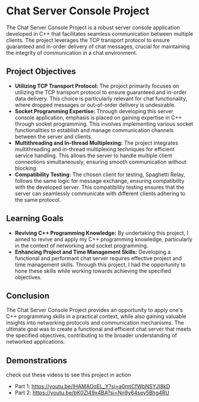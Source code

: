 # Chat Server Console Project

The Chat Server Console Project is a robust server console application developed in C++ that facilitates seamless communication between multiple clients. The project leverages the TCP transport protocol to ensure guaranteed and in-order delivery of chat messages, crucial for maintaining the integrity of communication in a chat environment.

## Project Objectives
- **Utilizing TCP Transport Protocol:** The project primarily focuses on utilizing the TCP transport protocol to ensure guaranteed and in-order data delivery. This choice is particularly relevant for chat functionality, where dropped messages or out-of-order delivery is undesirable.
- **Socket Programming Expertise:** Through developing this server console application, emphasis is placed on gaining expertise in C++ through socket programming. This involves implementing various socket functionalities to establish and manage communication channels between the server and clients.
- **Multithreading and In-thread Multiplexing:** The project integrates multithreading and in-thread multiplexing techniques for efficient service handling. This allows the server to handle multiple client connections simultaneously, ensuring smooth communication without blocking.
- **Compatibility Testing:** The chosen client for testing, Spaghetti Relay, follows the same logic for message exchange, ensuring compatibility with the developed server. This compatibility testing ensures that the server can seamlessly communicate with different clients adhering to the same protocol.

## Learning Goals
- **Reviving C++ Programming Knowledge:** By undertaking this project, I aimed to revive and apply my C++ programming knowledge, particularly in the context of networking and socket programming.
- **Enhancing Project and Time Management Skills:** Developing a functional and performant chat server requires effective project and time management skills. Through this project, I had the opportunity to hone these skills while working towards achieving the specified objectives.

## Conclusion
The Chat Server Console Project provides an opportunity to apply one's C++ programming skills in a practical context, while also gaining valuable insights into networking protocols and communication mechanisms. The ultimate goal was to create a functional and efficient chat server that meets the specified objectives, contributing to the broader understanding of networked applications.

## Demonstrations
check out these videos to see this project in action
- Part 1: https://youtu.be/IHAMAOqEL_Y?si=a0mtCfWbNSYJI8kD
- Part 2: https://youtu.be/bK0Zl49x4BA?si=Nn9y64sey5Bhg4RU
